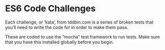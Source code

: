 # ES6 Code Challenges 

Each challenge, or ‘kata’, from tddbin.com is a series of broken tests that you’ll need to write the code for in order to make them pass.

These are coded to use the “mocha” test framework to run tests. Make sure that you have this installed globally before you begin.